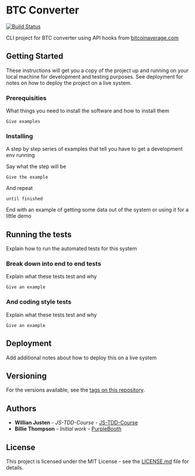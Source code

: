 # BTC Converter

[![Build Status](https://travis-ci.org/wagnermattos/wm-btc-converter.svg?branch=master)](https://travis-ci.org/wagnermattos/wm-btc-converter)

CLI project for BTC converter using API hooks from [bitcoinaverage.com](https://apiv2.bitcoinaverage.com)

## Getting Started

These instructions will get you a copy of the project up and running on your local machine for development and testing purposes. See deployment for notes on how to deploy the project on a live system.

### Prerequisities

What things you need to install the software and how to install them

```
Give examples
```

### Installing

A step by step series of examples that tell you have to get a development env running

Say what the step will be

```
Give the example
```

And repeat

```
until finished
```

End with an example of getting some data out of the system or using it for a little demo

## Running the tests

Explain how to run the automated tests for this system

### Break down into end to end tests

Explain what these tests test and why

```
Give an example
```

### And coding style tests

Explain what these tests test and why

```
Give an example
```

## Deployment

Add additional notes about how to deploy this on a live system

## Versioning

For the versions available, see the [tags on this repository](https://github.com/wagnermattos/wm-btc-converter/tags).

## Authors

* **Willian Justen**  - *JS-TDD-Course* - [JS-TDD-Course](https://github.com/willianjusten/js-tdd-course)
* **Billie Thompson** - *Initial work* - [PurpleBooth](https://github.com/PurpleBooth)

## License

This project is licensed under the MIT License - see the [LICENSE.md](LICENSE.md) file for details.
